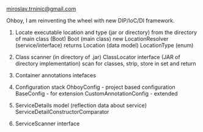 miroslav.trninic@gmail.com

Ohboy, I am reinventing the wheel with new DIP/IoC/DI framework.


 1. Locate executable location and type (jar or directory) from the directory of main class (Boot)
 Boot (main class)
 new LocationResolver (service/interface)
 returns Location (data model)
 LocationType (enum)
 2. Class scanner (in directory of .jar)
 ClassLocator interface (JAR of directory implementation)
 scan for classes, strip, store in set and return
 
 3. Container annotations intefaces
 4. Configuration stack
    OhboyConfig - project based configuration
        BaseConfig - for extension
            CustomAnnotationConfig - extended
  5. ServiceDetails model (reflection data about service)
        ServiceDetailConstructorComparator
  6. ServiceScanner interface
 